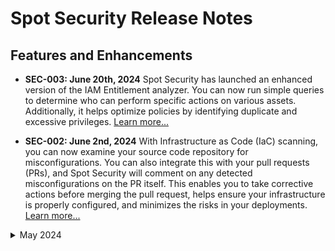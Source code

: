 # Spot Security Release Notes

## Features and Enhancements

* **SEC-003: June 20th, 2024** Spot Security has launched an enhanced version of the IAM Entitlement analyzer. You can now run simple queries to determine who can perform specific actions on various assets. Additionally, it helps optimize policies by identifying duplicate and excessive privileges.
[Learn more...](spot-security/features/policy-engine)

* **SEC-002: June 2nd, 2024** With Infrastructure as Code (IaC) scanning, you can now examine your source code repository for misconfigurations. You can also integrate this with your pull requests (PRs), and Spot Security will comment on any detected misconfigurations on the PR itself. This enables you to take corrective actions before merging the pull request, helps ensure your infrastructure is properly configured, and minimizes the risks in your deployments.
[Learn more...](spot-security/features/iac-scan/)

<details>
  <summary markdown="span">May 2024</summary>

* **SEC-001: May 22, 2024** Spot Security has released a new Prioritised Vulnerability feature. This feature is designed to streamline vulnerability patching by contextualizing CVEs based on the host they are detected on. Instead of solely relying on severity, this feature assigns a priority ranking from 1 to 100, with lower ranks indicating higher risk.
[Learn more...](spot-security/features/security-dashboard/?id=prioritised-vulnerability)

</details><br>
